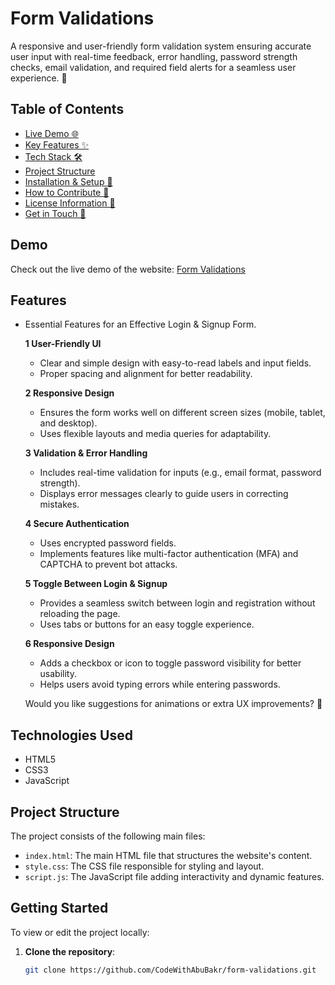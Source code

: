 # Form Validations
A responsive and user-friendly form validation system ensuring accurate user input with real-time feedback, error handling, password strength checks, email validation, and required field alerts for a seamless user experience. 🚀 

## Table of Contents
- [Live Demo 🌐](#demo)
- [Key Features ✨](#features)
- [Tech Stack 🛠️](#technologies-used)
- [Project Structure](#project-structure)
- [Installation & Setup 🚀](#getting-started)
- [How to Contribute 🤝](#contributing)
- [License Information 📜](#license)
- [Get in Touch 📩](#contact)

## Demo 
Check out the live demo of the website: [Form Validations](https://codewithabubakr.github.io/form-validations/)

## Features
- Essential Features for an Effective Login & Signup Form.

   **1 User-Friendly UI**
   - Clear and simple design with easy-to-read labels and input fields.
   - Proper spacing and alignment for better readability.

   **2 Responsive Design**
   - Ensures the form works well on different screen sizes (mobile, tablet, and desktop).
   - Uses flexible layouts and media queries for adaptability.

   **3 Validation & Error Handling**
   - Includes real-time validation for inputs (e.g., email format, password strength).
   - Displays error messages clearly to guide users in correcting mistakes.

   **4 Secure Authentication**
   - Uses encrypted password fields.
   - Implements features like multi-factor authentication (MFA) and CAPTCHA to prevent bot attacks.

   **5 Toggle Between Login & Signup**
   - Provides a seamless switch between login and registration without reloading the page.
   - Uses tabs or buttons for an easy toggle experience.

   **6 Responsive Design**
   - Adds a checkbox or icon to toggle password visibility for better usability.
   - Helps users avoid typing errors while entering passwords.

   Would you like suggestions for animations or extra UX improvements? 🚀

## Technologies Used
- HTML5
- CSS3
- JavaScript

## Project Structure
The project consists of the following main files:

- `index.html`: The main HTML file that structures the website's content.
- `style.css`: The CSS file responsible for styling and layout.
- `script.js`: The JavaScript file adding interactivity and dynamic features.

## Getting Started
To view or edit the project locally:

1. **Clone the repository**:
   ```bash
   git clone https://github.com/CodeWithAbuBakr/form-validations.git

